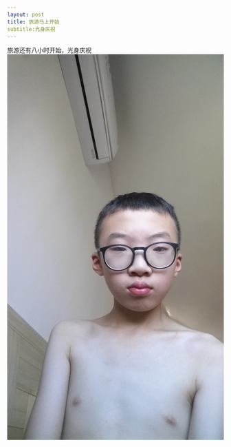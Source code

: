 ```yaml
---
layout: post
title: 旅游马上开始
subtitle:光身庆祝
---
```


旅游还有八小时开始，光身庆祝
![](https://github.com/lblogs/lblogs.github.io/blob/master/img/2019-08-05%2010.17.02.jpg)
